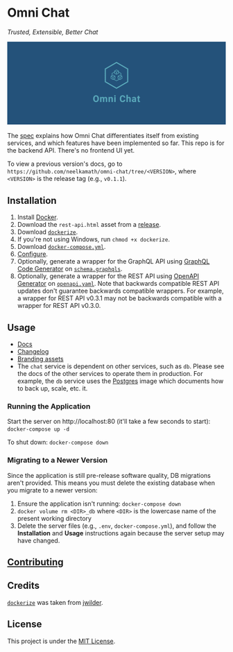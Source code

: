 # Omni Chat

_Trusted, Extensible, Better Chat_

![Cover](branding/facebook_cover_photo_2.png)

The [spec](docs/spec.md) explains how Omni Chat differentiates itself from existing services, and which features have been implemented so far. This repo is for the backend API. There's no frontend UI yet.

To view a previous version's docs, go to `https://github.com/neelkamath/omni-chat/tree/<VERSION>`, where `<VERSION>` is the release tag (e.g., `v0.1.1`).

## Installation

1. Install [Docker](https://docs.docker.com/get-docker/).
1. Download the `rest-api.html` asset from a [release](https://github.com/neelkamath/omni-chat/releases).
1. Download [`dockerize`](docker/dockerize).
1. If you're not using Windows, run `chmod +x dockerize`.
1. Download [`docker-compose.yml`](docs/docker-compose.yml).
1. [Configure](docs/config.md).
1. Optionally, generate a wrapper for the GraphQL API using [GraphQL Code Generator](https://graphql-code-generator.com/) on [`schema.graphqls`](src/main/resources/schema.graphqls).
1. Optionally, generate a wrapper for the REST API using [OpenAPI Generator](https://openapi-generator.tech/) on [`openapi.yaml`](docs/openapi.yaml). Note that backwards compatible REST API updates don't guarantee backwards compatible wrappers. For example, a wrapper for REST API v0.3.1 may not be backwards compatible with a wrapper for REST API v0.3.0.

## Usage

- [Docs](docs/api.md)
- [Changelog](docs/CHANGELOG.md)
- [Branding assets](branding)
- The `chat` service is dependent on other services, such as `db`. Please see the docs of the other services to operate them in production. For example, the `db` service uses the [Postgres](https://hub.docker.com/_/postgres) image which documents how to back up, scale, etc. it.

### Running the Application

Start the server on http://localhost:80 (it'll take a few seconds to start): `docker-compose up -d`

To shut down: `docker-compose down`

### Migrating to a Newer Version

Since the application is still pre-release software quality, DB migrations aren't provided. This means you must delete the existing database when you migrate to a newer version:
1. Ensure the application isn't running: `docker-compose down`
1. `docker volume rm <DIR>_db` where `<DIR>` is the lowercase name of the present working directory
1. Delete the server files (e.g., `.env`, `docker-compose.yml`), and follow the **Installation** and **Usage** instructions again because the server setup may have changed.

## [Contributing](docs/CONTRIBUTING.md)

## Credits

[`dockerize`](docker/dockerize) was taken from [jwilder](https://github.com/jwilder/dockerize).

## License

This project is under the [MIT License](LICENSE).